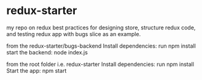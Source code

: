 # redux-starter

my repo on redux best practices for designing store, structure redux code, and testing redux app with bugs slice as an example.

from the redux-starter/bugs-backend
Install dependencies: run npm install
start the backend: node index.js

from the root folder i.e. redux-starter
Install dependencies: run npm install
Start the app: npm start
